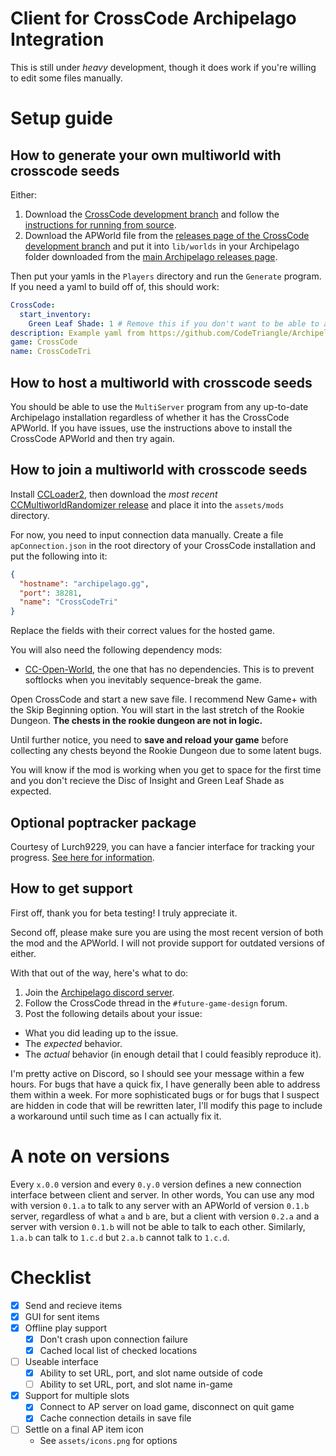 # Client for CrossCode Archipelago Integration

This is still under *heavy* development, though it does work if you're willing to edit some files manually.

# Setup guide

## How to generate your own multiworld with crosscode seeds

Either:
1. Download the [CrossCode development branch](https://github.com/CodeTriangle/Archipelago) and follow the [instructions for running from source](https://github.com/CodeTriangle/Archipelago/blob/crosscode-dev/docs/running%20from%20source.md).
2. Download the APWorld file from the [releases page of the CrossCode development branch](https://github.com/CodeTriangle/Archipelago/releases) and put it into `lib/worlds` in your Archipelago folder downloaded from the [main Archipelago releases page](https://github.com/ArchipelagoMW/Archipelago/releases).

Then put your yamls in the `Players` directory and run the `Generate` program. If you need a yaml to build off of, this should work:
```yaml
CrossCode:
  start_inventory:
    Green Leaf Shade: 1 # Remove this if you don't want to be able to access Autumn's Rise immediately.
description: Example yaml from https://github.com/CodeTriangle/Archipelago
game: CrossCode
name: CrossCodeTri
```

## How to host a multiworld with crosscode seeds

You should be able to use the `MultiServer` program from any up-to-date Archipelago installation regardless of whether it has the CrossCode APWorld. If you have issues, use the instructions above to install the CrossCode APWorld and then try again.

## How to join a multiworld with crosscode seeds

Install [CCLoader2](https://wiki.c2dl.info/CCLoader), then download the *most recent* [CCMultiworldRandomizer release](https://github.com/CodeTriangle/CCMultiworldRandomizer/releases) and place it into the `assets/mods` directory.

For now, you need to input connection data manually. Create a file `apConnection.json` in the root directory of your CrossCode installation and put the following into it:
```json
{
  "hostname": "archipelago.gg",
  "port": 38281,
  "name": "CrossCodeTri"
}
```

Replace the fields with their correct values for the hosted game.

You will also need the following dependency mods:
* [CC-Open-World](https://github.com/buanjautista/cc-open-world/releases), the one that has no dependencies. This is to prevent softlocks when you inevitably sequence-break the game.

Open CrossCode and start a new save file. I recommend New Game+ with the Skip Beginning option. You will start in the last stretch of the Rookie Dungeon. **The chests in the rookie dungeon are not in logic.**

Until further notice, you need to **save and reload your game** before collecting any chests beyond the Rookie Dungeon due to some latent bugs.

You will know if the mod is working when you get to space for the first time and you don't recieve the Disc of Insight and Green Leaf Shade as expected.

## Optional poptracker package

Courtesy of Lurch9229, you can have a fancier interface for tracking your progress. [See here for information](https://github.com/lurch9229/CrossCode-Poptracker-AP).

## How to get support

First off, thank you for beta testing! I truly appreciate it.

Second off, please make sure you are using the most recent version of both the mod and the APWorld. I will not provide support for outdated versions of either.

With that out of the way, here's what to do:
1. Join the [Archipelago discord server](https://discord.gg/8Z65BR2).
2. Follow the CrossCode thread in the `#future-game-design` forum.
3. Post the following details about your issue:
  * What you did leading up to the issue.
  * The *expected* behavior.
  * The *actual* behavior (in enough detail that I could feasibly reproduce it).

I'm pretty active on Discord, so I should see your message within a few hours. For bugs that have a quick fix, I have generally been able to address them within a week. For more sophisticated bugs or for bugs that I suspect are hidden in code that will be rewritten later, I'll modify this page to include a workaround until such time as I can actually fix it.

# A note on versions

Every `x.0.0` version and every `0.y.0` version defines a new connection interface between client and server. In other words, You can use any mod with version `0.1.a` to talk to any server with an APWorld of version `0.1.b` server, regardless of what `a` and `b` are, but a client with version `0.2.a` and a server with version `0.1.b` will not be able to talk to each other. Similarly, `1.a.b` can talk to `1.c.d` but `2.a.b` cannot talk to `1.c.d`.

# Checklist

- [x] Send and recieve items
- [x] GUI for sent items
- [x] Offline play support
  - [x] Don't crash upon connection failure
  - [x] Cached local list of checked locations
- [ ] Useable interface
  - [x] Ability to set URL, port, and slot name outside of code
  - [ ] Ability to set URL, port, and slot name in-game
- [x] Support for multiple slots
  - [x] Connect to AP server on load game, disconnect on quit game
  - [x] Cache connection details in save file
- [ ] Settle on a final AP item icon
  - See `assets/icons.png` for options
